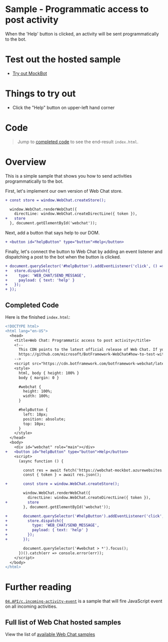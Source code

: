 # Sample - Programmatic access to post activity

When the 'Help' button is clicked, an activity will be sent programmatically to the bot.

# Test out the hosted sample

-  [Try out MockBot](https://microsoft.github.io/BotFramework-WebChat/04.API/d.post-activity-event)

# Things to try out

-  Click the "Help" button on upper-left hand corner

# Code

> Jump to [completed code](#completed-code) to see the end-result `index.html`.

# Overview

This is a simple sample that shows you how to send activities programmatically to the bot.

First, let's implement our own version of Web Chat store.

```diff
+ const store = window.WebChat.createStore();

  window.WebChat.renderWebChat({
    directLine: window.WebChat.createDirectLine({ token }),
+   store
  }, document.getElementById('webchat'));
```

Next, add a button that says help to our DOM.

```diff
+ <button id="helpButton" type="button">Help</button>
```

Finally, let's connect the button to Web Chat by adding an event listener and dispatching a post to the bot when the button is clicked.

```diff
+ document.querySelector('#helpButton').addEventListener('click', () => {
+   store.dispatch({
+     type: 'WEB_CHAT/SEND_MESSAGE',
+     payload: { text: 'help' }
+   });
+ });
```

## Completed Code

Here is the finished `index.html`:

```diff
<!DOCTYPE html>
<html lang="en-US">
  <head>
    <title>Web Chat: Programmatic access to post activity</title>
    <!--
      This CDN points to the latest official release of Web Chat. If you need to test against Web Chat's latest bits, please refer to pointing to Web Chat's MyGet feed:
      https://github.com/microsoft/BotFramework-WebChat#how-to-test-with-web-chats-latest-bits
    -->
    <script src="https://cdn.botframework.com/botframework-webchat/latest/webchat.js"></script>
    <style>
      html, body { height: 100% }
      body { margin: 0 }

      #webchat {
        height: 100%;
        width: 100%;
      }

      #helpButton {
        left: 10px;
        position: absolute;
        top: 10px;
      }
    </style>
  </head>
  <body>
    <div id="webchat" role="main"></div>
+   <button id="helpButton" type="button">Help</button>
    <script>
      (async function () {

        const res = await fetch('https://webchat-mockbot.azurewebsites.net/directline/token', { method: 'POST' });
        const { token } = await res.json();

+       const store = window.WebChat.createStore();

        window.WebChat.renderWebChat({
          directLine: window.WebChat.createDirectLine({ token }),
+         store
        }, document.getElementById('webchat'));

+       document.querySelector('#helpButton').addEventListener('click', () => {
+         store.dispatch({
+           type: 'WEB_CHAT/SEND_MESSAGE',
+           payload: { text: 'help' }
+         });
+       });

        document.querySelector('#webchat > *').focus();
      })().catch(err => console.error(err));
    </script>
  </body>
</html>

```

# Further reading

[`04.API/c.incoming-activity-event`](https://github.com/microsoft/BotFramework-WebChat/tree/master/samples/15.a.incoming-activity-event) is a sample that will fire JavaScript event on all incoming activities.

## Full list of Web Chat hosted samples

View the list of [available Web Chat samples](https://github.com/microsoft/BotFramework-WebChat/tree/master/samples)
